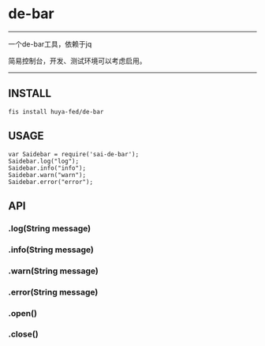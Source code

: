 # de-bar

---

一个de-bar工具，依赖于jq

简易控制台，开发、测试环境可以考虑启用。

---

## INSTALL


	fis install huya-fed/de-bar


## USAGE


	var Saidebar = require('sai-de-bar');
	Saidebar.log("log");
	Saidebar.info("info");
	Saidebar.warn("warn");
	Saidebar.error("error");


## API

### .log(String message)

### .info(String message)

### .warn(String message)

### .error(String message)

### .open()

### .close()
